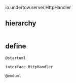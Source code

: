 io.undertow.server.HttpHandler

## hierarchy
```

```

## define
```plantuml
@startuml

interface HttpHandler

@enduml
```